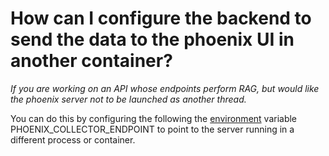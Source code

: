 # How can I configure the backend to send the data to the phoenix UI in another container?

_If you are working on an API whose endpoints perform RAG, but would like the phoenix server not to be launched as another thread._

You can do this by configuring the following the [environment](https://arize.com/docs/phoenix/environments) variable PHOENIX\_COLLECTOR\_ENDPOINT to point to the server running in a different process or container.&#x20;
